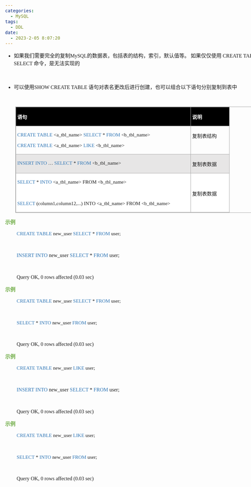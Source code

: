 ```yaml
---
categories:
  - MySQL
tags:
  - DDL
date:
  - 2023-2-05 8:07:20
---
```


<body lang=zh-CN style='font-family:"Microsoft YaHei UI";font-size:12.0pt'>
<!--StartFragment-->

<div style='direction:ltr;border-width:100%'>

<div style='direction:ltr;margin-top:0in;margin-left:0in;width:8.6104in'>

<div style='direction:ltr;margin-top:0in;margin-left:0in;width:8.6104in'>

<ul type=disc style='direction:ltr;unicode-bidi:embed;margin-top:0in;
 margin-bottom:0in'>
 <li style='margin-top:0;margin-bottom:0;vertical-align:middle'><span
     style='font-family:"Microsoft YaHei UI";font-size:12.0pt' lang=zh-CN>如果我们需要完全的复制</span><span
     style='font-family:"Comic Sans MS";font-size:12.0pt' lang=zh-CN>MySQL</span><span
     style='font-family:"Microsoft YaHei UI";font-size:12.0pt' lang=zh-CN>的数据表，包括表的结构，索引，默认值等。
     如果仅仅使用</span><span style='font-family:"Comic Sans MS";font-size:12.0pt'
     lang=en-US> </span><span style='font-family:"Comic Sans MS";font-size:
     12.0pt' lang=zh-CN>CREATE TABLE ... SELECT </span><span style='font-family:
     "Microsoft YaHei UI";font-size:12.0pt' lang=zh-CN>命令，是无法实现的</span></li>
</ul>

<p style='margin-left:.375in;font-family:"Comic Sans MS";font-size:
12.0pt'>&nbsp;</p>

<ul type=disc style='direction:ltr;unicode-bidi:embed;margin-top:0in;
 margin-bottom:0in'>
 <li style='margin-top:0;margin-bottom:0;vertical-align:middle'><span
     style='font-family:"Microsoft YaHei UI";font-size:12.0pt' lang=zh-CN>可以使用</span><span
     style='font-family:"Comic Sans MS";font-size:12.0pt' lang=en-US>SHOW
     CREATE TABLE </span><span style='font-family:"Microsoft YaHei UI";
     font-size:12.0pt' lang=zh-CN>语句对表名更改后进行创建，也可以组合以下语句分别复制到表中</span></li>
</ul>

<p style='margin-left:.375in;font-family:"Comic Sans MS";font-size:
12.0pt'>&nbsp;</p>

<div style='direction:ltr'>

<table border=1 cellpadding=0 cellspacing=0 valign=top style='direction:ltr;
 border-collapse:collapse;border-style:solid;border-color:#A3A3A3;border-width:
 1pt;margin-left:.3333in' title="" summary="">
 <tr>
  <td style='border-style:solid;border-color:#A3A3A3;border-width:1pt;
  background-color:black;vertical-align:top;width:5.5972in;padding:2.0pt 3.0pt 2.0pt 3.0pt'>
  <p style='font-family:"Microsoft YaHei UI";font-size:11.5pt;
  color:white'><span style='font-weight:bold'>语句</span></p>
  </td>
  <td style='border-style:solid;border-color:#A3A3A3;border-width:1pt;
  background-color:black;vertical-align:top;width:1.1631in;padding:2.0pt 3.0pt 2.0pt 3.0pt'>
  <p style='font-family:"Microsoft YaHei UI";font-size:11.5pt;
  color:white'><span style='font-weight:bold'>说明</span></p>
  </td>
 </tr>
 <tr>
  <td style='border-style:solid;border-color:#A3A3A3;border-width:1pt;
  vertical-align:top;width:5.5972in;padding:2.0pt 3.0pt 2.0pt 3.0pt'>
  <p style='font-family:"Comic Sans MS";font-size:11.5pt'><span
  style='color:#2E75B5' lang=en-US>CREATE</span><span style='color:#2E75B5'
  lang=zh-CN> </span><span style='color:#2E75B5' lang=en-US>TABLE</span><span
  lang=zh-CN> </span><span lang=en-US>&lt;a_tbl_name&gt;</span><span
  lang=zh-CN> </span><span style='color:#2E75B5' lang=en-US>SELECT</span><span
  lang=zh-CN> * </span><span style='color:#2E75B5' lang=en-US>FROM</span><span
  lang=zh-CN> </span><span lang=en-US>&lt;b_tbl_name&gt;</span></p>
  <p style='font-family:"Comic Sans MS";font-size:11.5pt'><span
  style='color:#2E75B5' lang=en-US>CREATE</span><span style='color:#2E75B5'
  lang=zh-CN> </span><span style='color:#2E75B5' lang=en-US>TABLE</span><span
  lang=zh-CN> </span><span lang=en-US>&lt;a_tbl_name&gt;</span><span
  lang=zh-CN> </span><span style='color:#2E75B5' lang=en-US>LIKE</span><span
  lang=zh-CN> </span><span lang=en-US>&lt;b_tbl_name&gt;</span></p>
  </td>
  <td style='border-style:solid;border-color:#A3A3A3;border-width:1pt;
  vertical-align:top;width:1.1631in;padding:2.0pt 3.0pt 2.0pt 3.0pt'>
  <p style='font-family:"Microsoft YaHei UI";font-size:11.5pt'>复制表结构</p>
  </td>
 </tr>
 <tr>
  <td style='border-style:solid;border-color:#A3A3A3;border-width:1pt;
  background-color:#E7E6E6;vertical-align:top;width:5.5972in;padding:2.0pt 3.0pt 2.0pt 3.0pt'>
  <p style='font-family:"Comic Sans MS";font-size:11.5pt'><span
  style='color:#2E75B5' lang=en-US>INSERT INTO</span><span lang=en-US> … </span><span
  style='color:#2E75B5' lang=en-US>SELECT</span><span lang=zh-CN> * </span><span
  style='color:#2E75B5' lang=en-US>FROM</span><span lang=zh-CN> </span><span
  lang=en-US>&lt;b_tbl_name&gt;</span></p>
  </td>
  <td style='border-style:solid;border-color:#A3A3A3;border-width:1pt;
  background-color:#E7E6E6;vertical-align:top;width:1.1631in;padding:2.0pt 3.0pt 2.0pt 3.0pt'>
  <p style='font-family:"Microsoft YaHei UI";font-size:11.5pt'>复制表数据</p>
  </td>
 </tr>
 <tr>
  <td style='border-style:solid;border-color:#A3A3A3;border-width:1pt;
  background-color:white;vertical-align:top;width:5.5972in;padding:2.0pt 3.0pt 2.0pt 3.0pt'>
  <p style='font-family:"Comic Sans MS";font-size:11.5pt'><span
  style='color:#2E75B5' lang=en-US>SELECT</span><span lang=en-US> *</span><span
  lang=zh-CN> </span><span style='color:#2E75B5' lang=en-US>INTO</span><span
  lang=en-US> &lt;a_tbl_name&gt; FROM &lt;b_tbl_name&gt;</span></p>
  <p style='font-family:"Comic Sans MS";font-size:11.5pt'
  lang=en-US>&nbsp;</p>
  <p style='font-family:"Comic Sans MS";font-size:11.5pt'><span
  style='color:#2E75B5' lang=zh-CN>SELECT</span><span lang=zh-CN>
  (column1,column12,...)</span><span lang=en-US> INTO &lt;a_tbl_name&gt; FROM
  &lt;b_tbl_name&gt;</span></p>
  </td>
  <td style='border-style:solid;border-color:#A3A3A3;border-width:1pt;
  background-color:white;vertical-align:top;width:1.1631in;padding:2.0pt 3.0pt 2.0pt 3.0pt'>
  <p style='font-family:"Comic Sans MS";font-size:11.5pt'>&nbsp;</p>
  <p style='font-family:"Microsoft YaHei UI";font-size:11.5pt'>复制表数据</p>
  </td>
 </tr>
</table>

</div>

<p style='font-family:"Microsoft YaHei UI";font-size:12.0pt;
color:#70AD47'><span style='font-weight:bold'>示例</span></p>

<p style='margin-left:.375in;font-family:"Comic Sans MS";font-size:
11.5pt'><span style='color:#2E75B5' lang=en-US>CREATE</span><span
style='color:#2E75B5' lang=zh-CN> </span><span style='color:#2E75B5'
lang=en-US>TABLE</span><span lang=zh-CN> </span><span lang=en-US>new_user</span><span
lang=zh-CN> </span><span style='color:#2E75B5' lang=en-US>SELECT</span><span
lang=zh-CN> * </span><span style='color:#2E75B5' lang=en-US>FROM</span><span
lang=zh-CN> </span><span lang=en-US>user;</span></p>

<p style='font-family:"Comic Sans MS";font-size:12.0pt;color:#70AD47'>&nbsp;</p>

<p style='margin-left:.375in;font-family:"Comic Sans MS";font-size:
12.0pt'><span style='color:#2E75B5' lang=zh-CN>INSERT INTO </span><span
lang=en-US>new_user</span><span lang=zh-CN> </span><span style='color:#2E75B5'
lang=zh-CN>SELECT</span><span lang=zh-CN> * </span><span style='color:#2E75B5'
lang=zh-CN>FROM </span><span lang=en-US>user</span><span lang=zh-CN>;</span></p>

<p style='margin-left:.375in;font-family:"Comic Sans MS";font-size:
12.0pt'>&nbsp;</p>

<p style='margin-left:.375in;font-family:"Comic Sans MS";font-size:
12.0pt'>Query OK, 0 rows affected (0.03 sec)</p>

<p style='font-family:"Microsoft YaHei UI";font-size:12.0pt;
color:#70AD47'><span style='font-weight:bold'>示例</span></p>

<p style='margin-left:.375in;font-family:"Comic Sans MS";font-size:
11.5pt'><span style='color:#2E75B5' lang=en-US>CREATE</span><span
style='color:#2E75B5' lang=zh-CN> </span><span style='color:#2E75B5'
lang=en-US>TABLE</span><span lang=zh-CN> </span><span lang=en-US>new_user</span><span
lang=zh-CN> </span><span style='color:#2E75B5' lang=en-US>SELECT</span><span
lang=zh-CN> * </span><span style='color:#2E75B5' lang=en-US>FROM</span><span
lang=zh-CN> </span><span lang=en-US>user;</span></p>

<p style='margin-left:.375in;font-family:"Comic Sans MS";font-size:
12.0pt'>&nbsp;</p>

<p style='margin-left:.375in;font-family:"Comic Sans MS";font-size:
11.5pt'><span style='color:#2E75B5' lang=en-US>SELECT</span><span lang=en-US> *</span><span
lang=zh-CN> </span><span style='color:#2E75B5' lang=en-US>INTO</span><span
lang=en-US> new_user </span><span style='color:#2E75B5' lang=en-US>FROM</span><span
lang=en-US> user;</span></p>

<p style='margin-left:.375in;font-family:"Comic Sans MS";font-size:
11.5pt' lang=en-US>&nbsp;</p>

<p style='margin-left:.375in;font-family:"Comic Sans MS";font-size:
12.0pt'>Query OK, 0 rows affected (0.03 sec)</p>

<p style='font-family:"Microsoft YaHei UI";font-size:12.0pt;
color:#70AD47'><span style='font-weight:bold'>示例</span></p>

<p style='margin-left:.375in;font-family:"Comic Sans MS";font-size:
11.5pt'><span style='color:#2E75B5' lang=en-US>CREATE</span><span
style='color:#2E75B5' lang=zh-CN> </span><span style='color:#2E75B5'
lang=en-US>TABLE</span><span lang=zh-CN> </span><span lang=en-US>new_user</span><span
lang=zh-CN> </span><span style='color:#2E75B5' lang=en-US>LIKE</span><span
lang=zh-CN> </span><span lang=en-US>user;</span></p>

<p style='font-family:"Comic Sans MS";font-size:12.0pt;color:#70AD47'>&nbsp;</p>

<p style='margin-left:.375in;font-family:"Comic Sans MS";font-size:
12.0pt'><span style='color:#2E75B5' lang=zh-CN>INSERT INTO </span><span
lang=en-US>new_user</span><span lang=zh-CN> </span><span style='color:#2E75B5'
lang=zh-CN>SELECT</span><span lang=zh-CN> * </span><span style='color:#2E75B5'
lang=zh-CN>FROM </span><span lang=en-US>user</span><span lang=zh-CN>;</span></p>

<p style='margin-left:.375in;font-family:"Comic Sans MS";font-size:
12.0pt'>&nbsp;</p>

<p style='margin-left:.375in;font-family:"Comic Sans MS";font-size:
12.0pt'>Query OK, 0 rows affected (0.03 sec)</p>

<p style='font-family:"Microsoft YaHei UI";font-size:12.0pt;
color:#70AD47'><span style='font-weight:bold'>示例</span></p>

<p style='margin-left:.375in;font-family:"Comic Sans MS";font-size:
11.5pt'><span style='color:#2E75B5' lang=en-US>CREATE</span><span
style='color:#2E75B5' lang=zh-CN> </span><span style='color:#2E75B5'
lang=en-US>TABLE</span><span lang=zh-CN> </span><span lang=en-US>new_user</span><span
lang=zh-CN> </span><span style='color:#2E75B5' lang=en-US>LIKE</span><span
lang=zh-CN> </span><span lang=en-US>user;</span></p>

<p style='margin-left:.375in;font-family:"Comic Sans MS";font-size:
12.0pt'>&nbsp;</p>

<p style='margin-left:.375in;font-family:"Comic Sans MS";font-size:
11.5pt'><span style='color:#2E75B5' lang=en-US>SELECT</span><span lang=en-US> *</span><span
lang=zh-CN> </span><span style='color:#2E75B5' lang=en-US>INTO</span><span
lang=en-US> new_user </span><span style='color:#2E75B5' lang=en-US>FROM</span><span
lang=en-US> user;</span></p>

<p style='margin-left:.375in;font-family:"Comic Sans MS";font-size:
11.5pt' lang=en-US>&nbsp;</p>

<p style='margin-left:.375in;font-family:"Comic Sans MS";font-size:
12.0pt'>Query OK, 0 rows affected (0.03 sec)</p>

</div>

</div>

</div>

<!--EndFragment-->
</body>
